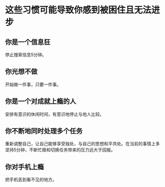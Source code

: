 # 这些习惯可能导致你感到被困住且无法进步

## 你是一个信息狂

停止搜索信息5分钟。

## 你光想不做

开始做一件事，只要一件事。

## 你是一个对成就上瘾的人

安排有意识的休闲时间，有意识地停止与他人比较。

## 你不断地同时处理多个任务

重新调整自己，让自己能够享受独处，与自己的思想和平共处。在当前的事情上多坚持5分钟，不断忙碌和切换任务带来的压力远大于回报。

## 你对手机上瘾

把手机丢到看不见的地方。
